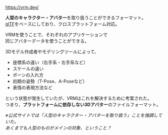 https://vrm.dev/

**人型のキャラクター・アバター**を取り扱うことができるフォーマット。  
[glTF](/CG/3D/glTF.md)をベースにしており、クロスプラットフォーム対応。

VRMを使うことで、それぞれのアプリケーションで  
同じアバターデータを使うことができる。

3Dモデル作成者やモデリングツールによって、

* 座標系の違い（右手系・左手系など）
* スケールの違い
* ボーンの入れ方
* 初期の姿勢（T-Pose、A-Poseなど）
* 表情の表現方法など

という状態が発生していたが、VRMはこれを解決するために考案された。  
つまり、**プラットフォームに依存しない3Dアバター**のファイルフォーマット。

*※公式サイトでは「人型のキャラクター・アバターを取り扱う」ことを強調していた。*  
*あくまでも人型のものがメインの対象、ということ？*